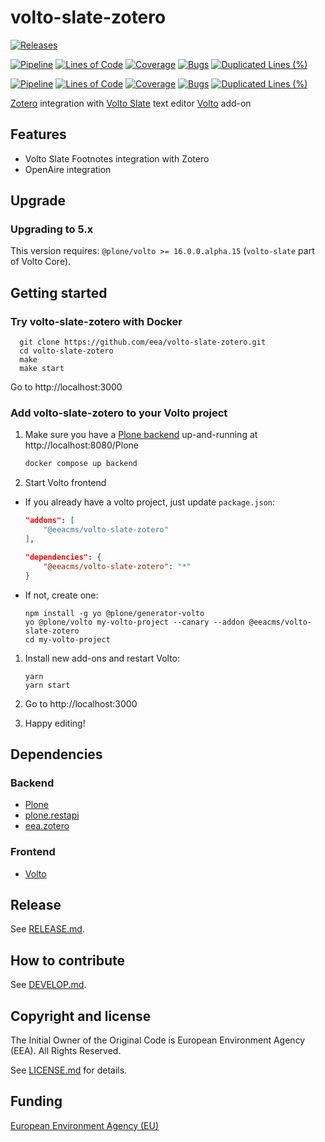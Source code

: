 # volto-slate-zotero

[![Releases](https://img.shields.io/github/v/release/eea/volto-slate-zotero)](https://github.com/eea/volto-slate-zotero/releases)

[![Pipeline](https://ci.eionet.europa.eu/buildStatus/icon?job=volto-addons%2Fvolto-slate-zotero%2Fmaster&subject=master)](https://ci.eionet.europa.eu/view/Github/job/volto-addons/job/volto-slate-zotero/job/master/display/redirect)
[![Lines of Code](https://sonarqube.eea.europa.eu/api/project_badges/measure?project=volto-slate-zotero-master&metric=ncloc)](https://sonarqube.eea.europa.eu/dashboard?id=volto-slate-zotero-master)
[![Coverage](https://sonarqube.eea.europa.eu/api/project_badges/measure?project=volto-slate-zotero-master&metric=coverage)](https://sonarqube.eea.europa.eu/dashboard?id=volto-slate-zotero-master)
[![Bugs](https://sonarqube.eea.europa.eu/api/project_badges/measure?project=volto-slate-zotero-master&metric=bugs)](https://sonarqube.eea.europa.eu/dashboard?id=volto-slate-zotero-master)
[![Duplicated Lines (%)](https://sonarqube.eea.europa.eu/api/project_badges/measure?project=volto-slate-zotero-master&metric=duplicated_lines_density)](https://sonarqube.eea.europa.eu/dashboard?id=volto-slate-zotero-master)

[![Pipeline](https://ci.eionet.europa.eu/buildStatus/icon?job=volto-addons%2Fvolto-slate-zotero%2Fdevelop&subject=develop)](https://ci.eionet.europa.eu/view/Github/job/volto-addons/job/volto-slate-zotero/job/develop/display/redirect)
[![Lines of Code](https://sonarqube.eea.europa.eu/api/project_badges/measure?project=volto-slate-zotero-develop&metric=ncloc)](https://sonarqube.eea.europa.eu/dashboard?id=volto-slate-zotero-develop)
[![Coverage](https://sonarqube.eea.europa.eu/api/project_badges/measure?project=volto-slate-zotero-develop&metric=coverage)](https://sonarqube.eea.europa.eu/dashboard?id=volto-slate-zotero-develop)
[![Bugs](https://sonarqube.eea.europa.eu/api/project_badges/measure?project=volto-slate-zotero-develop&metric=bugs)](https://sonarqube.eea.europa.eu/dashboard?id=volto-slate-zotero-develop)
[![Duplicated Lines (%)](https://sonarqube.eea.europa.eu/api/project_badges/measure?project=volto-slate-zotero-develop&metric=duplicated_lines_density)](https://sonarqube.eea.europa.eu/dashboard?id=volto-slate-zotero-develop)

[Zotero](https://www.zotero.org/) integration with [Volto Slate](https://6.dev-docs.plone.org/volto/configuration/volto-slate/) text editor [Volto](https://github.com/plone/volto) add-on

## Features

- Volto Slate Footnotes integration with Zotero
- OpenAire integration

## Upgrade

### Upgrading to 5.x

This version requires: `@plone/volto >= 16.0.0.alpha.15` (`volto-slate` part of Volto Core).

## Getting started

### Try volto-slate-zotero with Docker

      git clone https://github.com/eea/volto-slate-zotero.git
      cd volto-slate-zotero
      make
      make start

Go to http://localhost:3000

### Add volto-slate-zotero to your Volto project

1. Make sure you have a [Plone backend](https://plone.org/download) up-and-running at http://localhost:8080/Plone

   ```Bash
   docker compose up backend
   ```

1. Start Volto frontend

* If you already have a volto project, just update `package.json`:

   ```JSON
   "addons": [
       "@eeacms/volto-slate-zotero"
   ],

   "dependencies": {
       "@eeacms/volto-slate-zotero": "*"
   }
   ```

* If not, create one:

   ```
   npm install -g yo @plone/generator-volto
   yo @plone/volto my-volto-project --canary --addon @eeacms/volto-slate-zotero
   cd my-volto-project
   ```

1. Install new add-ons and restart Volto:

   ```
   yarn
   yarn start
   ```

1. Go to http://localhost:3000

1. Happy editing!


## Dependencies

### Backend

- [Plone](https://plone.org/download)
- [plone.restapi](https://pypi.org/project/plone.restapi/)
- [eea.zotero](https://pypi.org/project/eea.zotero)

### Frontend

- [Volto](https://github.com/plone/volto)

## Release

See [RELEASE.md](https://github.com/eea/volto-slate-zotero/blob/master/RELEASE.md).

## How to contribute

See [DEVELOP.md](https://github.com/eea/volto-slate-zotero/blob/master/DEVELOP.md).


## Copyright and license

The Initial Owner of the Original Code is European Environment Agency (EEA).
All Rights Reserved.

See [LICENSE.md](https://github.com/eea/volto-slate-zotero/blob/master/LICENSE.md) for details.

## Funding

[European Environment Agency (EU)](http://eea.europa.eu)
